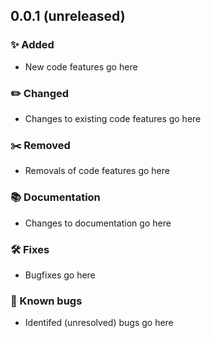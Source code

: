 0.0.1 (unreleased)
------------------

### :sparkles: Added

- New code features go here

### :pencil2: Changed

- Changes to existing code features go here

### :scissors: Removed

- Removals of code features go here

### :books: Documentation

- Changes to documentation go here

### :hammer_and_wrench: Fixes

- Bugfixes go here

### :bug: Known bugs

- Identifed (unresolved) bugs go here
